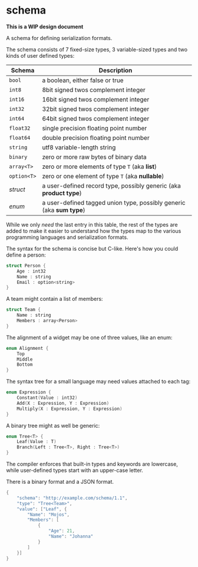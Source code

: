 schema
======

**This is a WIP design document**

A schema for defining serialization formats.

The schema consists of 7 fixed-size types, 3 variable-sized types and two kinds of user defined types:

Schema     | Description
------     | -----------
`bool`     | a boolean, either false or true
`int8`     | 8bit signed twos complement integer
`int16`    | 16bit signed twos complement integer
`int32`    | 32bit signed twos complement integer
`int64`    | 64bit signed twos complement integer
`float32`  | single precision floating point number
`float64`  | double precision floating point number
`string`   | utf8 variable-length string
`binary`   | zero or more raw bytes of binary data
`array<T>` | zero or more elements of type `T` (aka **list**)
`option<T>`| zero or one element of type `T` (aka **nullable**)
*struct*   | a user-defined record type, possibly generic (aka **product type**)
*enum*     | a user-defined tagged union type, possibly generic (aka **sum type**)

While we only *need* the last entry in this table, the rest of the types are added to make it easier to understand how the types map to the various programming languages and serialization formats.

The syntax for the schema is concise but C-like. Here's how you could define a person:

```c
struct Person {
    Age : int32
    Name : string
    Email : option<string>
}
```

A team might contain a list of members:

```c
struct Team {
    Name : string
    Members : array<Person>
}
```

The alignment of a widget may be one of three values, like an enum:

```c
enum Alignment {
    Top
    Middle
    Bottom
}
```
    
The syntax tree for a small language may need values attached to each tag:

```c
enum Expression {
    Constant(Value : int32)
    Add(X : Expression, Y : Expression)
    Multiply(X : Expression, Y : Expression)
}
```

A binary tree might as well be generic:

```c
enum Tree<T> {
    Leaf(Value : T)
    Branch(Left : Tree<T>, Right : Tree<T>)
}
```
    
The compiler enforces that built-in types and keywords are lowercase, while user-defined types start with an upper-case letter.

There is a binary format and a JSON format.

```c
{
    "schema": "http://example.com/schema/1.1",
    "type": "Tree<Team>",
    "value": ["Leaf", {
        "Name": "Mojos",
        "Members": [
            {
                "Age": 21,
                "Name": "Johanna"
            }
        ]
    }]
}
```
    
